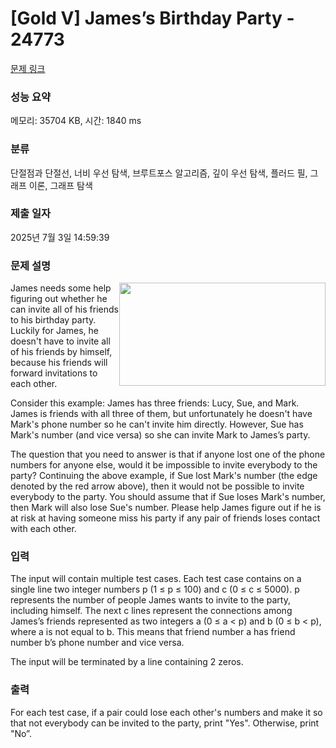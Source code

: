 # [Gold V] James’s Birthday Party - 24773 

[문제 링크](https://www.acmicpc.net/problem/24773) 

### 성능 요약

메모리: 35704 KB, 시간: 1840 ms

### 분류

단절점과 단절선, 너비 우선 탐색, 브루트포스 알고리즘, 깊이 우선 탐색, 플러드 필, 그래프 이론, 그래프 탐색

### 제출 일자

2025년 7월 3일 14:59:39

### 문제 설명

<p><img alt="" src="https://upload.acmicpc.net/028b105f-cfa5-4e3c-9bb9-3b5b0c103d9e/-/preview/" style="width: 330px; height: 165px; float: right;">James needs some help figuring out whether he can invite all of his friends to his birthday party. Luckily for James, he doesn't have to invite all of his friends by himself, because his friends will forward invitations to each other.</p>

<p>Consider this example: James has three friends: Lucy, Sue, and Mark. James is friends with all three of them, but unfortunately he doesn't have Mark's phone number so he can't invite him directly. However, Sue has Mark's number (and vice versa) so she can invite Mark to James’s party.</p>

<p>The question that you need to answer is that if anyone lost one of the phone numbers for anyone else, would it be impossible to invite everybody to the party? Continuing the above example, if Sue lost Mark's number (the edge denoted by the red arrow above), then it would not be possible to invite everybody to the party. You should assume that if Sue loses Mark's number, then Mark will also lose Sue's number. Please help James figure out if he is at risk at having someone miss his party if any pair of friends loses contact with each other.</p>

### 입력 

 <p>The input will contain multiple test cases. Each test case contains on a single line two integer numbers p (1 ≤ p ≤ 100) and c (0 ≤ c ≤ 5000). p represents the number of people James wants to invite to the party, including himself. The next c lines represent the connections among James’s friends represented as two integers a (0 ≤ a < p) and b (0 ≤ b < p), where a is not equal to b. This means that friend number a has friend number b’s phone number and vice versa.</p>

<p>The input will be terminated by a line containing 2 zeros.</p>

### 출력 

 <p>For each test case, if a pair could lose each other's numbers and make it so that not everybody can be invited to the party, print "Yes". Otherwise, print "No”.</p>

